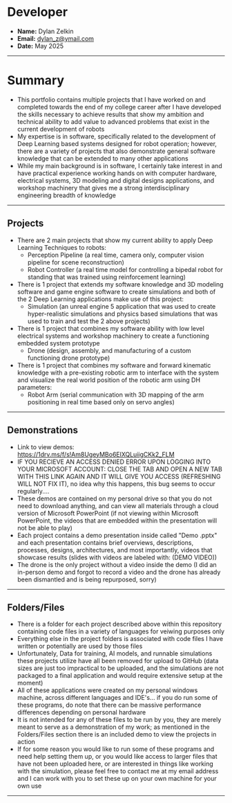 # Developer
- **Name:** Dylan Zelkin
- **Email:** dylan_z@ymail.com
- **Date:** May 2025
---


# Summary
- This portfolio contains multiple projects that I have worked on and completed towards the end of my college career after I have developed the skills necessary to achieve results that show my ambition and technical ability to add value to advanced problems that exist in the current development of robots
- My expertise is in software, specifically related to the development of Deep Learning based systems designed for robot operation; however, there are a variety of projects that also demonstrate general software knowledge that can be extended to many other applications
- While my main background is in software, I certainly take interest in and have practical experience working hands on with computer hardware, electrical systems, 3D modeling and digital designs applications, and workshop machinery that gives me a strong interdisciplinary engineering breadth of knowledge 
---


## Projects
- There are 2 main projects that show my current ability to apply Deep Learning Techniques to robots:
    - Perception Pipeline (a real time, camera only, computer vision pipeline for scene reconstruction)
    - Robot Controller (a real time model for controlling a bipedal robot for standing that was trained using reinforcement learning)
- There is 1 project that extends my software knowledge and 3D modeling software and game engine software to create simulations and both of the 2 Deep Learning applications make use of this project:
    - Simulation (an unreal engine 5 application that was used to create hyper-realistic simulations and physics based simulations that was used to train and test the 2 above projects)
- There is 1 project that combines my software ability with low level electrical systems and workshop machinery to create a functioning embedded system prototype
    - Drone (design, assembly, and manufacturing of a custom functioning drone prototype)
- There is 1 project that combines my software and forward kinematic knowledge with a pre-existing robotic arm to interface with the system and visualize the real world position of the robotic arm using DH parameters:
    - Robot Arm (serial communication with 3D mapping of the arm positioning in real time based only on servo angles)
---


## Demonstrations
- Link to view demos: https://1drv.ms/f/s!Am8UgeyMBo6ElXQLuiigCKk2_FLM
- IF YOU RECIEVE AN ACCESS DENIED ERROR UPON LOGGING INTO YOUR MICROSOFT ACCOUNT: CLOSE THE TAB AND OPEN A NEW TAB WITH THIS LINK AGAIN AND IT WILL GIVE YOU ACCESS (REFRESHING WILL NOT FIX IT), no idea why this happens, this bug seems to occur regularly....
- These demos are contained on my personal drive so that you do not need to download anything, and can view all materials through a cloud version of Microsoft PowerPoint (if not viewing within Microsoft PowerPoint, the videos that are embedded within the presentation will not be able to play)
- Each project contains a demo presentation inside called "Demo <project name>.pptx" and each presentation contains brief overviews, descriptions, processes, designs, architectures, and most importantly, videos that showcase results (slides with videos are labeled with: (DEMO VIDEO))
- The drone is the only project without a video inside the demo (I did an in-person demo and forgot to record a video and the drone has already been dismantled and is being repurposed, sorry)
---


## Folders/Files
- There is a folder for each project described above within this repository containing code files in a variety of languages for veiwing purposes only
- Everything else in the project folders is associated with code files I have written or potentially are used by those files
- Unfortunately, Data for training, AI models, and runnable simulations these projects utilize have all been removed for upload to GitHub (data sizes are just too impractical to be uploaded, and the simulations are not packaged to a final application and would require extensive setup at the moment)
- All of these applications were created on my personal windows machine, across different languages and IDE's... if you do run some of these programs, do note that there can be massive performance differences depending on personal hardware
- It is not intended for any of these files to be run by you, they are merely meant to serve as a demonstration of my work; as mentioned in the Folders/Files section there is an included demo to view the projects in action
- If for some reason you would like to run some of these programs and need help setting them up, or you would like access to larger files that have not been uploaded here, or are interested in things like working with the simulation, please feel free to contact me at my email address and I can work with you to set these up on your own machine for your own use
---

